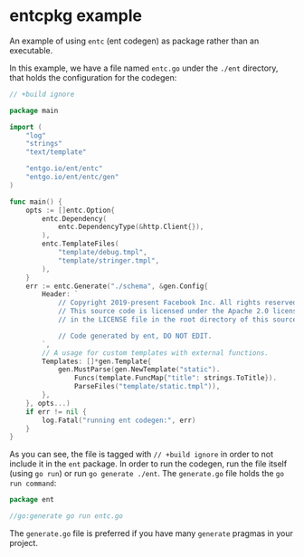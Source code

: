 # entcpkg example

An example of using `entc` (ent codegen) as package rather than an executable.

In this example, we have a file named `entc.go` under the `./ent` directory, that holds the
configuration for the codegen:

```go
// +build ignore

package main

import (
	"log"
	"strings"
	"text/template"

	"entgo.io/ent/entc"
	"entgo.io/ent/entc/gen"
)

func main() {
	opts := []entc.Option{
		entc.Dependency(
			entc.DependencyType(&http.Client{}),
		),
		entc.TemplateFiles(
			"template/debug.tmpl",
			"template/stringer.tmpl",
		),
    }
	err := entc.Generate("./schema", &gen.Config{
		Header: `
			// Copyright 2019-present Facebook Inc. All rights reserved.
			// This source code is licensed under the Apache 2.0 license found
			// in the LICENSE file in the root directory of this source tree.

			// Code generated by ent, DO NOT EDIT.
		`,
		// A usage for custom templates with external functions.
		Templates: []*gen.Template{
			gen.MustParse(gen.NewTemplate("static").
				Funcs(template.FuncMap{"title": strings.ToTitle}).
				ParseFiles("template/static.tmpl")),
		},
	}, opts...)
	if err != nil {
		log.Fatal("running ent codegen:", err)
	}
}
```

As you can see, the file is tagged with `// +build ignore` in order to not include it
in the `ent` package. In order to run the codegen, run the file itself (using `go run`)
or run `go generate ./ent`. The `generate.go` file holds the `go run command`:

```go
package ent

//go:generate go run entc.go
```

The `generate.go` file is preferred if you have many `generate` pragmas in your project.
